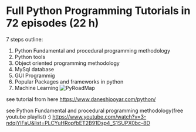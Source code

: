# Full Python Programming Tutorials in 72 episodes (22 h)

7 steps outline:
1. Python Fundamental and procedural programming methodology
2. Python tools
3. Object oriented programming methodology
4. MySql database
5. GUI Programmig
6. Popular Packages and frameworks in python
7. Machine Learning
![PyRoadMap](PyRoadmap/Python-full-tutorial-with-Tqzdh.png)

see tutorial from here
https://www.daneshjooyar.com/python/

see Python Fundamental and procedural programming methodology(free youtube playlist) :)
https://www.youtube.com/watch?v=3-ndqjYlFaU&list=PLCYuHRopfbET2B91Dsp4_S1SUPX0bc-8D


